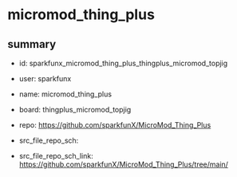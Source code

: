 # micromod_thing_plus
 
## summary 
* id: sparkfunx_micromod_thing_plus_thingplus_micromod_topjig
* user: sparkfunx
* name: micromod_thing_plus
* board: thingplus_micromod_topjig
* repo: https://github.com/sparkfunX/MicroMod_Thing_Plus



* src_file_repo_sch: 
* src_file_repo_sch_link: https://github.com/sparkfunX/MicroMod_Thing_Plus/tree/main/




